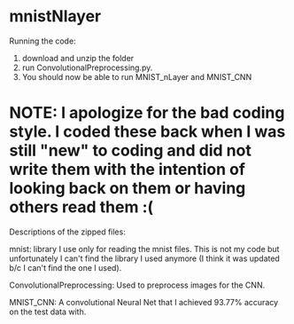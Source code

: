 # mnistNlayer
Running the code:
1) download and unzip the folder
2) run ConvolutionalPreprocessing.py.
3) You should now be able to run MNIST_nLayer and MNIST_CNN 

# NOTE: I apologize for the bad coding style.  I coded these back when I was still "new" to coding and did not write them with the intention of looking back on them or having others read them :(

Descriptions of the zipped files:

mnist: library I use only for reading the mnist files.  This is not my code but unfortunately I can't find the library I used anymore (I think it was updated b/c I can't find the one I used).

ConvolutionalPreprocessing: Used to preprocess images for the CNN.  

MNIST_CNN: A convolutional Neural Net that I achieved 93.77% accuracy on the test data with.  
